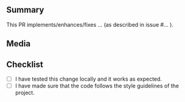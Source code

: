 <!-- Please delete or use (when it makes sense) the content within all HTML comments like this one before opening your pull request.
No "<!--" or "--\>" should remain.
"|" means pick any of the surrounding options. -->

## Summary

This PR implements/enhances/fixes ... (as described in issue #... ).

## Media
<!-- Add screenshots or videos if applicable, otherwise delete this section -->

## Checklist

- [ ] I have tested this change locally and it works as expected.
- [ ] I have made sure that the code follows the style guidelines of the project.
<!-- - [ ] Since this PR modifies related documentation, I have proofread files for spelling and grammar errors. -->
